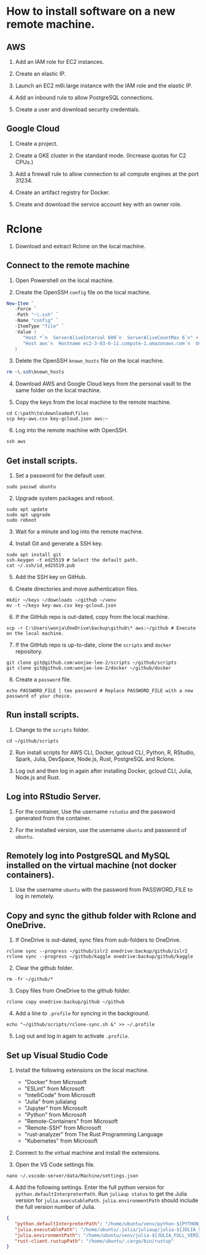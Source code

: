 # How to install software on a new remote machine.

## AWS

1. Add an IAM role for EC2 instances.

2. Create an elastic IP.

2. Launch an EC2 m6i.large instance with the IAM role and the elastic IP.

3. Add an inbound rule to allow PostgreSQL connections.

4. Create a user and download security credentials.

## Google Cloud

1. Create a project.

2. Create a GKE cluster in the standard mode. (Increase quotas for C2 CPUs.)

3. Add a firewall rule to allow connection to all compute engines at the port 31234.

4. Create an artifact registry for Docker.

5. Create and download the service account key with an owner role.

# Rclone

1. Download and extract Rclone on the local machine.

## Connect to the remote machine

1. Open Powershell on the local machine.

2. Create the OpenSSH `config` file on the local machine.

```Powershell
New-Item `
   -Force `
   -Path "~\.ssh" `
   -Name "config" `
   -ItemType "file" `
   -Value (
      "Host *`n  ServerAliveInterval 600`n  ServerAliveCountMax 6`n" +
      "Host aws`n  Hostname ec2-3-83-6-11.compute-1.amazonaws.com`n  User ubuntu`n  IdentityFile ~\.ssh\us-east-1.pem`n"
   )
```

3. Delete the OpenSSH `known_hosts` file on the local machine.

```Powershell
rm ~\.ssh\known_hosts
```

4. Download AWS and Google Cloud keys from the personal vault to the same folder on the local machine.

5. Copy the keys from the local machine to the remote machine.

```Shell
cd C:\path\to\downloaded\files
scp key-aws.csv key-gcloud.json aws:~
```

6. Log into the remote machine with OpenSSH.

```Powershell
ssh aws
```

## Get install scripts.

1. Set a password for the default user.

```Shell
sudo passwd ubuntu
```

2. Upgrade system packages and reboot.

```Shell
sudo apt update
sudo apt upgrade
sudo reboot
```

3. Wait for a minute and log into the remote machine.

4. Install Git and generate a SSH key.

```Shell
sudo apt install git
ssh-keygen -t ed25519 # Select the default path.
cat ~/.ssh/id_ed25519.pub
```

5. Add the SSH key on GitHub.

6. Create directories and move authentication files.

```Shell
mkdir ~/keys ~/downloads ~/github ~/venv
mv -t ~/keys key-aws.csv key-gcloud.json
```

6. If the GitHub repo is out-dated, copy from the local machine.

```Shell
scp -r C:\Users\wonja\OneDrive\backup\github\* aws:~/github # Execute on the local machine.
```

7. If the GitHub repo is up-to-date, clone the `scripts` and `docker` repository.

```Shell
git clone git@github.com:wonjae-lee-2/scripts ~/github/scripts
git clone git@github.com:wonjae-lee-2/docker ~/github/docker
```

8. Create a `password` file.

```Shell
echo PASSWORD_FILE | tee password # Replace PASSWORD_FILE with a new password of your choice.
```

## Run install scripts.

1. Change to the `scripts` folder.

```Shell
cd ~/github/scripts
```

2. Run install scripts for AWS CLI, Docker, gcloud CLI, Python, R, RStudio, Spark, Julia, DevSpace, Node.js, Rust, PostgreSQL and Rclone.

3. Log out and then log in again after installing Docker, gcloud CLI, Julia, Node.js and Rust.

## Log into RStudio Server.

1. For the container, Use the username `rstudio` and the password generated from the container.

2. For the installed version, use the username `ubuntu` and password of `ubuntu`.

## Remotely log into PostgreSQL and MySQL installed on the virtual machine (not docker containers).

1. Use the username `ubuntu` with the password from PASSWORD_FILE to log in remotely.

## Copy and sync the github folder with Rclone and OneDrive.

1. If OneDrive is out-dated, sync files from sub-folders to OneDrive.

```Shell
rclone sync --progress ~/github/islr2 onedrive:backup/github/islr2
rclone sync --progress ~/github/kaggle onedrive:backup/github/kaggle
```

2. Clear the github folder.

```Shell
rm -fr ~/github/*
```

3. Copy files from OneDrive to the github folder.

```Shell
rclone copy onedrive:backup/github ~/github 
```

4. Add a line to `.profile` for syncing in the background.

```Shell
echo "~/github/scripts/rclone-sync.sh &" >> ~/.profile
```

5. Log out and log in again to activate `.profile`.

## Set up Visual Studio Code

1. Install the following extensions on the local machine.

   * "Docker" from Microsoft
   * "ESLint" from Microsoft
   * "IntelliCode" from Microsoft
   * "Julia" from julialang
   * "Jupyter" from Microsoft
   * "Python" from Microsoft
   * "Remote-Containers" from Microsoft
   * "Remote-SSH" from Microsoft
   * "rust-analyzer" from The Rust Programming Language
   * "Kubernetes" from Microsoft

2. Connect to the virtual machine and install the extensions.

3. Open the VS Code settings file.

```Shell
nano ~/.vscode-server/data/Machine/settings.json
```

4. Add the following settings. Enter the full python version for `python.defaultInterpreterPath`. Run `juliaup status` to get the Julia version for `julia.executablePath`. `julia.environmentPath` should include the full version number of Julia. 

```JSON
{
   "python.defaultInterpreterPath": "/home/ubuntu/venv/python-${PYTHON_FULL_VERSION}/bin/python",
   "julia.executablePath": "/home/ubuntu/.julia/juliaup/julia-${JULIA_STATUS_VERSION}/bin/julia",
   "julia.environmentPath": "/home/ubuntu/venv/julia-${JULIA_FULL_VERSION}",
   "rust-client.rustupPath": "/home/ubuntu/.cargo/bin/rustup"
}
```
